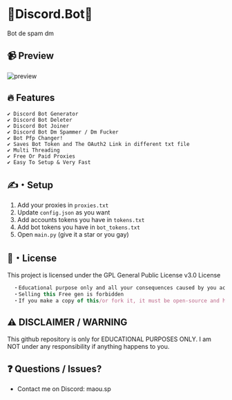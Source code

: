 # 🚀Discord.Bot🚀
Bot de spam dm
## 📹 Preview
![preview](Preview.PNG)
## 🔥 Features
```
✔ Discord Bot Generator
✔ Discord Bot Deleter
✔ Discord Bot Joiner
✔ Discord Bot Dm Spammer / Dm Fucker
✔ Bot Pfp Changer!
✔ Saves Bot Token and The OAuth2 Link in different txt file
✔ Multi Threading
✔ Free Or Paid Proxies
✔ Easy To Setup & Very Fast
```
## ✍️・Setup
1. Add your proxies in `proxies.txt`
2. Update `config.json` as you want
3. Add accounts tokens you have in `tokens.txt`
3. Add bot tokens you have in `bot_tokens.txt`
3. Open `main.py` (give it a star or you gay)

## 📄・License
This project is licensed under the GPL General Public License v3.0 License
```js
  ・Educational purpose only and all your consequences caused by you actions is your responsibility
  ・Selling this Free gen is forbidden
  ・If you make a copy of this/or fork it, it must be open-source and have credits linking to this repo
```
## ⚠️ DISCLAIMER / WARNING 
This github repository is only for EDUCATIONAL PURPOSES ONLY. I am NOT under any responsibility if anything happens to you.

## ❓ Questions / Issues?
- Contact me on Discord: maou.sp

